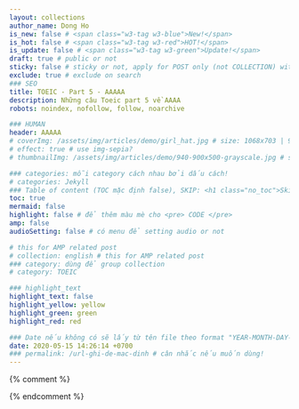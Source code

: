 ```yaml
---
layout: collections
author_name: Dong Ho
is_new: false # <span class="w3-tag w3-blue">New!</span>
is_hot: false # <span class="w3-tag w3-red">HOT!</span>
is_update: false # <span class="w3-tag w3-green">Update!</span>
draft: true # public or not
sticky: false # sticky or not, apply for POST only (not COLLECTION) with including thumbnailImg
exclude: true # exclude on search
### SEO
title: TOEIC - Part 5 - AAAAA
description: Những câu Toeic part 5 về AAAA
robots: noindex, nofollow, follow, noarchive

### HUMAN
header: AAAAA
# coverImg: /assets/img/articles/demo/girl_hat.jpg # size: 1068x703 | 900x500 | 600x400
# effect: true # use img-sepia?
# thumbnailImg: /assets/img/articles/demo/940-900x500-grayscale.jpg # size: 900x500 | 600x400

### categories: mỗi category cách nhau bởi dấu cách!
# categories: Jekyll
### Table of content (TOC mặc định false), SKIP: <h1 class="no_toc">Skip toc</h1> hoặc <div class="no_toc_section">
toc: true
mermaid: false
highlight: false # để thêm màu mè cho <pre> CODE </pre>
amp: false
audioSetting: false # có menu để setting audio or not

# this for AMP related post
# collection: english # this for AMP related post
### category: dùng để group collection
# category: TOEIC

### highlight_text
highlight_text: false
highlight_yellow: yellow
highlight_green: green
highlight_red: red

### Date nếu không có sẽ lấy từ tên file theo format "YEAR-MONTH-DAY-title.md"
date: 2020-05-15 14:26:14 +0700
### permalink: /url-ghi-de-mac-dinh # cân nhắc nếu muốn dùng!
---
```





{% comment %}
<!-- CHEAT SHEET -------------------------------------------------------------------
### Kramdown: https://kramdown.gettalong.org/quickref.html
### ---------
### Typography: # H1 ## H2 ### H3 **bold text** *italicized text* > blockquote ~~Strikethrough~~
### Nhúng mã `code` hoặc ```code```
### Sử dụng class và style (style đặt sau cùng): **Kramdown**{: .w3-section .w3-margin-right #myId style="color: red"}
### Chèn ảnh: ![TEXT](https://picsum.photos/1500/750){:.w3-image.cursor-zoom onclick="onZoomImg(this)"}
### Chèn Link: [link](url){:.hvr-forward|hvr-float-shadow.external rel="nofollow" target="_blank"}
### Hoặc chèn ảnh và link bằng tag:
##### {% img "url" "TEXT" %}
##### {% a in/out "url" "TEXT" %}
### Table
| Head-1 | Head-2
|:-|:-:|-:
| Row **1** | Column *2*
| Column 1  | Row *2*
{:.w3-table-all.w3-hoverable.w3-card-4.w3-section.th-blue/green/orange/indigo}
##############################################################
### Comments: {% comment %} .... {% endcomment %}
# Layout: "w3-container" căn lề trái phải (16px padding), "w3-section" căn trên dưới (16px margin), w3-margin-left, w3-margin-right
# Grid (placed inside w3-row/w3-content): w3-half/third/twothird/quarter/threequarter, w3-rest, w3-mobile, w3-image
# Responsive hide (@small 601px; @large 992px): w3-hide-small, w3-hide-medium, w3-hide-large
# Floating: w3-left, w3-right
# Sử dụng alert: info/success/warning/danger + "QUOTE": <span class="material-icons w3-xxxlarge">format_quote</span>
# SUCCESS: <div class="w3-card w3-leftbar w3-border-green w3-pale-green w3-panel w3-padding-16">MESSAGE</div>
# WARNING: <div class="w3-card w3-leftbar w3-border-yellow w3-pale-yellow w3-panel w3-padding-16">MESSAGE</div>
# INFO: <div class="w3-card w3-leftbar w3-border-blue w3-pale-blue w3-panel w3-padding-16">MESSAGE</div>
# DANGER: <div class="w3-card w3-leftbar w3-border-red w3-pale-red w3-panel w3-padding-16">MESSAGE</div>
##### Hoặc dùng tag (only support HTML on line): {% msg success/warning/info/danger TEXT %}
# Hover.css (v2): hvr-forward, hvr-float-shadow, hvr-pulse-shrink
# https://mermaid-js.github.io/mermaid/#/flowchart
# <pre class="mermaid">graph LR/TB</pre>
# classDef yellow fill:#ffeb3b; classDef orange fill:#f96;  classDef green fill:#1ded1d;
# rect rgba(255, 0, 0, .1) ~ red / rect rgba(29, 171, 237, .1) ~ blue / rect rgba(0, 255, 0, .1) ~ green ... end
# https://mermaid-js.github.io/mermaid-live-editor
------------------------------------------------------------------------------------>
{% endcomment %}